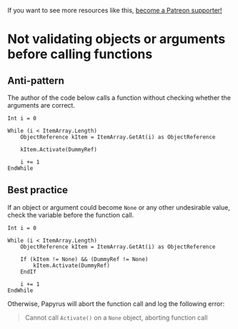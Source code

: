 <!-- TITLE: Not validating objects or arguments before calling functions -->

If you want to see more resources like this, [become a Patreon supporter!](https://www.patreon.com/fireundubh) 

# Not validating objects or arguments before calling functions
## Anti-pattern

The author of the code below calls a function without checking whether the arguments are correct.

```
Int i = 0

While (i < ItemArray.Length)
	ObjectReference kItem = ItemArray.GetAt(i) as ObjectReference
	
	kItem.Activate(DummyRef)
	
	i += 1
EndWhile
```

## Best practice

If an object or argument could become `None` or any other undesirable value, check the variable before the function call.

```
Int i = 0

While (i < ItemArray.Length)
	ObjectReference kItem = ItemArray.GetAt(i) as ObjectReference

	If (kItem != None) && (DummyRef != None)
		kItem.Activate(DummyRef)
	EndIf

	i += 1
EndWhile
```

Otherwise, Papyrus will abort the function call and log the following error:

> Cannot call `Activate()` on a `None` object, aborting function call